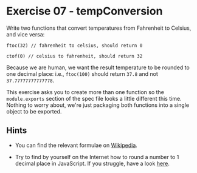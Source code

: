 # Exercise 07 - tempConversion

Write two functions that convert temperatures from Fahrenheit to Celsius, and 
vice versa:
```
ftoc(32) // fahrenheit to celsius, should return 0

ctof(0) // celsius to fahrenheit, should return 32
```

Because we are human, we want the result temperature to be rounded to one 
decimal place: i.e., `ftoc(100)` should return `37.8` and not 
`37.77777777777778`.

This exercise asks you to create more than one function so the `module.exports` 
section of the spec file looks a little different this time.  Nothing to worry 
about, we're just packaging both functions into a single object to be exported.

## Hints
- You can find the relevant formulae on 
[Wikipedia](https://en.wikipedia.org/wiki/Conversion_of_units_of_temperature).

- Try to find by yourself on the Internet how to round a number to 1 decimal 
place in JavaScript. If you struggle, have a look 
[here](https://stackoverflow.com/q/7342957/5433628).
